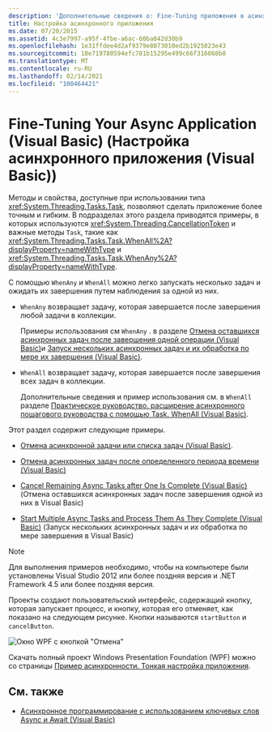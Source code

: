 ```yaml
---
description: 'Дополнительные сведения о: Fine-Tuning приложения в асинхронном приложении (Visual Basic)'
title: Настройка асинхронного приложения
ms.date: 07/20/2015
ms.assetid: 4c3e7997-a95f-4fbe-a6ac-60ba042d30b9
ms.openlocfilehash: 1e31ffdee4d2af9379e8073010ed2b1925023e43
ms.sourcegitcommit: 10e719780594efc781b15295e499c66f316068b8
ms.translationtype: MT
ms.contentlocale: ru-RU
ms.lasthandoff: 02/14/2021
ms.locfileid: "100464421"
---
```

# <a name="fine-tuning-your-async-application-visual-basic"></a>Fine-Tuning Your Async Application (Visual Basic) (Настройка асинхронного приложения (Visual Basic))

Методы и свойства, доступные при использовании типа <xref:System.Threading.Tasks.Task>, позволяют сделать приложение более точным и гибким. В подразделах этого раздела приводятся примеры, в которых используются <xref:System.Threading.CancellationToken> и важные методы `Task`, такие как <xref:System.Threading.Tasks.Task.WhenAll%2A?displayProperty=nameWithType> и <xref:System.Threading.Tasks.Task.WhenAny%2A?displayProperty=nameWithType>.  
  
 С помощью `WhenAny` и `WhenAll` можно легко запускать несколько задач и ожидать их завершения путем наблюдения за одной из них.  
  
- `WhenAny` возвращает задачу, которая завершается после завершения любой задачи в коллекции.  
  
     Примеры использования см `WhenAny` . в разделе  [Отмена оставшихся асинхронных задач после завершения одной операции (Visual Basic)](cancel-remaining-async-tasks-after-one-is-complete.md)и [Запуск нескольких асинхронных задач и их обработка по мере их завершения (Visual Basic)](start-multiple-async-tasks-and-process-them-as-they-complete.md).  
  
- `WhenAll` возвращает задачу, которая завершается после завершения всех задач в коллекции.  
  
     Дополнительные сведения и пример использования см. в `WhenAll` разделе [Практическое руководство. расширение асинхронного пошагового руководства с помощью Task. WhenAll (Visual Basic)](how-to-extend-the-async-walkthrough-by-using-task-whenall.md).  
  
 Этот раздел содержит следующие примеры.  
  
- [Отмена асинхронной задачи или списка задач (Visual Basic)](cancel-an-async-task-or-a-list-of-tasks.md).  
  
- [Отмена асинхронных задач после определенного периода времени (Visual Basic)](cancel-async-tasks-after-a-period-of-time.md)  
  
- [Cancel Remaining Async Tasks after One Is Complete (Visual Basic)](cancel-remaining-async-tasks-after-one-is-complete.md) (Отмена оставшихся асинхронных задач после завершения одной из них в Visual Basic)  
  
- [Start Multiple Async Tasks and Process Them As They Complete (Visual Basic)](start-multiple-async-tasks-and-process-them-as-they-complete.md) (Запуск нескольких асинхронных задач и их обработка по мере завершения в Visual Basic)  
  
> [!NOTE]
> Для выполнения примеров необходимо, чтобы на компьютере были установлены Visual Studio 2012 или более поздняя версия и .NET Framework 4.5 или более поздняя версия.  
  
 Проекты создают пользовательский интерфейс, содержащий кнопку, которая запускает процесс, и кнопку, которая его отменяет, как показано на следующем рисунке. Кнопки называются `startButton` и `cancelButton`.  
  
 ![Окно WPF с кнопкой "Отмена"](./media/fine-tuning-your-async-application/cancellation-and-start-button.png "Диалоговое окно с кнопкой запуска и остановки")  
  
 Скачать полный проект Windows Presentation Foundation (WPF) можно со страницы [Пример асинхронности. Тонкая настройка приложения](https://code.msdn.microsoft.com/Async-Fine-Tuning-Your-a676abea).  
  
## <a name="see-also"></a>См. также

- [Асинхронное программирование с использованием ключевых слов Async и Await (Visual Basic)](index.md)
